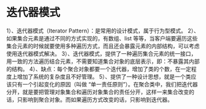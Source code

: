 # 迭代器模式

1）、迭代器模式（Iterator Pattern）：是常用的设计模式，属于行为型模式。
2）、如果集合元素是通过不同的方式实现的，有数组、list 等等，当客户端要遍历这些集合元素的时候就要使用多种遍历方式，而且还会暴露元素的内部结构，可以考虑使用迭代器模式解决。
3）、迭代器模式，提供了一种遍历集合元素的统一接口，用一致的方法遍历结合元素，不需要知道集合对象的底层表示，即：不暴露其内部的结构。
4）、缺点：每个聚合对象都要一个迭代器，增加了类的个数，在一定程度上增加了系统的复杂度且不好管理。
5）、提供了一种设计思想，就是一个类应该只有一个引起变化的原因（叫做 “单一责任原则”）。在聚合类中，我们把迭代器分开，就是要把管理对象集合和遍历对象集合的责任分开，这样一来集合改变的话，只影响到聚合对象。而如果遍历方式改变的话，只影响到迭代器。

#